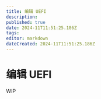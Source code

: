 ```yaml
---
title: 编辑 UEFI
description:
published: true
date: 2024-11T11:51:25.186Z
tags:
editor: markdown
dateCreated: 2024-11T11:51:25.186Z
---
```


# 编辑 UEFI

WIP